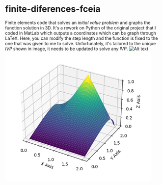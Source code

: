 # finite-diferences-fceia
Finite elements code that solves an _initial value problem_ and graphs the function solution in 3D.
It's a rework on Python of the original project that I coded in MatLab which outputs a coordinates which can be graph through LaTeX. Here, you can modify the step length and the function is fixed to the one that was given to me to solve. Unfortunately, it's tailored to the unique _IVP_ shown in image, it needs to be updated to solve any _IVP_.
![Alt text](images/TABLA-DIF-FINITAS(1).png)
![Alt text](images/IPV-FINITES-DIFFERENCES.png)
